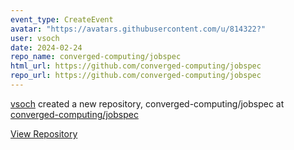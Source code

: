 ```yaml
---
event_type: CreateEvent
avatar: "https://avatars.githubusercontent.com/u/814322?"
user: vsoch
date: 2024-02-24
repo_name: converged-computing/jobspec
html_url: https://github.com/converged-computing/jobspec
repo_url: https://github.com/converged-computing/jobspec
---
```


<a href='https://github.com/vsoch' target='_blank'>vsoch</a> created a new repository, converged-computing/jobspec at <a href='https://github.com/converged-computing/jobspec' target='_blank'>converged-computing/jobspec</a>

<a href='https://github.com/converged-computing/jobspec' target='_blank'>View Repository</a>